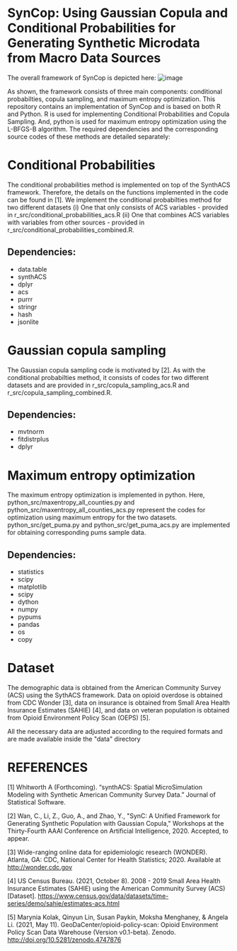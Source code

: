 # SynCop: Using Gaussian Copula and Conditional Probabilities for Generating Synthetic Microdata from Macro Data Sources

The overall framework of SynCop is depicted here:
![image](https://user-images.githubusercontent.com/30096335/152444600-4f26aa8d-33e2-46ac-9974-f7c1dd53078f.png)

As shown, the framework consists of three main components: conditional probabilties, copula sampling, and maximum entropy optimization.
This repository contains an implementation of SynCop and is based on both R and Python. R is used for implementing Conditional Probabilities and Copula Sampling. And, python is used for maximum entropy optimization using the L-BFGS-B algorithm. The required dependencies and the corresponding source codes of these methods are detailed separately:

# Conditional Probabilities
The conditional probabilities method is implemented on top of the SynthACS framework. Therefore, the details on the functions implemented in the code can be found in [1]. We implement the conditional probabilties method for two different datasets (i) One that only consists of ACS variables - provided in r_src/conditional_probabilities_acs.R (ii) One that combines ACS variables with variables from other sources - provided in r_src/conditional_probabilities_combined.R. 

## Dependencies:
* data.table
* synthACS
* dplyr
* acs
* purrr
* stringr
* hash
* jsonlite

# Gaussian copula sampling
The Gaussian copula sampling code is motivated by [2]. As with the conditional probabilties method, it consists of codes for two different datasets and are provided in r_src/copula_sampling_acs.R and r_src/copula_sampling_combined.R.

## Dependencies:
* mvtnorm
* fitdistrplus
* dplyr

# Maximum entropy optimization
The maximum entropy optimization is implemented in python. Here, python_src/maxentropy_all_counties.py and python_src/maxentropy_all_counties_acs.py represent the codes for optimization using maximum entropy for the two datasets. python_src/get_puma.py and python_src/get_puma_acs.py are implemented for obtaining corresponding pums sample data.

## Dependencies:
* statistics
* scipy
* matplotlib
* scipy
* dython
* numpy
* pypums
* pandas
* os
* copy

# Dataset
The demographic data is obtained from the American Community Survey (ACS) using the SythACS framework. Data on opioid overdose is obtained from CDC Wonder [3], data on insurance is obtained from Small Area Health Insurance Estimates (SAHIE) [4], and data on veteran population is obtained from Opioid Environment Policy Scan (OEPS) [5]. 

All the necessary data are adjusted according to the required formats and are made available inside the "data" directory

# REFERENCES
[1] Whitworth A (Forthcoming). “synthACS: Spatial MicroSimulation Modeling with Synthetic American Community Survey Data.” Journal of Statistical Software.

[2] Wan, C., Li, Z., Guo, A., and Zhao, Y., "SynC: A Unified Framework for Generating Synthetic Population with Gaussian Copula," Workshops at the Thirty-Fourth AAAI Conference on Artificial Intelligence, 2020. Accepted, to appear.

[3] Wide-ranging online data for epidemiologic research (WONDER). Atlanta, GA: CDC, National Center for Health Statistics; 2020. Available at http://wonder.cdc.gov

[4] US Census Bureau. (2021, October 8). 2008 - 2019 Small Area Health Insurance Estimates (SAHIE) using the American Community Survey (ACS) [Dataset]. https://www.census.gov/data/datasets/time-series/demo/sahie/estimates-acs.html

[5] Marynia Kolak, Qinyun Lin, Susan Paykin, Moksha Menghaney, & Angela Li. (2021, May 11). GeoDaCenter/opioid-policy-scan: Opioid Environment Policy Scan Data Warehouse (Version v0.1-beta). Zenodo. http://doi.org/10.5281/zenodo.4747876
